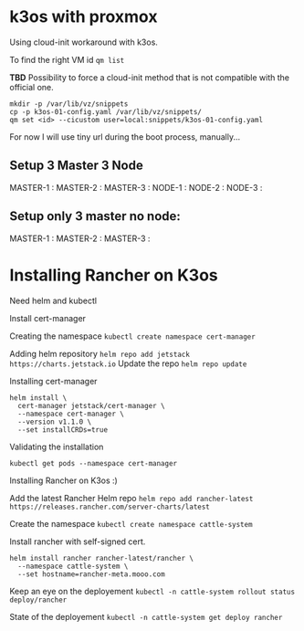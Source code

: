 # k3os with proxmox

Using cloud-init workaround with k3os.

To find the right VM id `qm list`

**TBD**
Possibility to force a cloud-init method that is not compatible with the official one.
```
mkdir -p /var/lib/vz/snippets
cp -p k3os-01-config.yaml /var/lib/vz/snippets/
qm set <id> --cicustom user=local:snippets/k3os-01-config.yaml
```

For now I will use tiny url during the boot process, manually...

## Setup 3 Master 3 Node

MASTER-1 : 
MASTER-2 : 
MASTER-3 : 
NODE-1 : 
NODE-2 : 
NODE-3 : 

## Setup only 3 master no node:

MASTER-1 : 
MASTER-2 : 
MASTER-3 : 

# Installing Rancher on K3os

Need helm and kubectl

Install cert-manager

Creating the namespace
`kubectl create namespace cert-manager`

Adding helm repository
`helm repo add jetstack https://charts.jetstack.io`
Update the repo
`helm repo update`

Installing cert-manager

```shell
helm install \
  cert-manager jetstack/cert-manager \
  --namespace cert-manager \
  --version v1.1.0 \
  --set installCRDs=true
```

Validating the installation

`kubectl get pods --namespace cert-manager`

Installing Rancher on K3os :)

Add the latest Rancher Helm repo
`helm repo add rancher-latest https://releases.rancher.com/server-charts/latest`

Create the namespace
`kubectl create namespace cattle-system`

Install rancher with self-signed cert.

```shell
helm install rancher rancher-latest/rancher \
  --namespace cattle-system \
  --set hostname=rancher-meta.mooo.com
```

Keep an eye on the deployement
`kubectl -n cattle-system rollout status deploy/rancher`

State of the deployement
`kubectl -n cattle-system get deploy rancher`